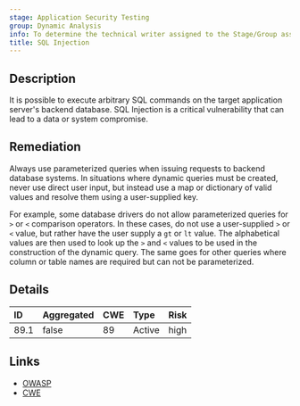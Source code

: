 ```yaml
---
stage: Application Security Testing
group: Dynamic Analysis
info: To determine the technical writer assigned to the Stage/Group associated with this page, see https://handbook.gitlab.com/handbook/product/ux/technical-writing/#assignments
title: SQL Injection
---
```


## Description

It is possible to execute arbitrary SQL commands on the target application server's
backend database.
SQL Injection is a critical vulnerability that can lead to a data or system
compromise.

## Remediation

Always use parameterized queries when issuing requests to backend database systems. In
situations where dynamic queries must be created, never use direct user input, but
instead use a map or dictionary of valid values and resolve them using a user-supplied key.

For example, some database drivers do not allow parameterized queries for `>` or `<` comparison
operators. In these cases, do not use a user-supplied `>` or `<` value, but rather have the user
supply a `gt` or `lt` value. The alphabetical values are then used to look up the `>` and `<`
values to be used in the construction of the dynamic query. The same goes for other queries where
column or table names are required but can not be parameterized.

## Details

| ID | Aggregated | CWE | Type | Risk |
|:---|:-----------|:----|:-----|:-----|
| 89.1 | false | 89 | Active | high |

## Links

- [OWASP](https://owasp.org/www-community/attacks/SQL_Injection)
- [CWE](https://cwe.mitre.org/data/definitions/89.html)

